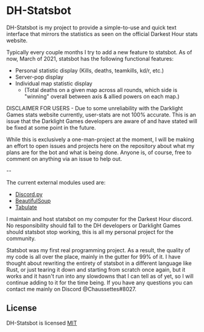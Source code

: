 # DH-Statsbot

DH-Statsbot is my project to provide a simple-to-use and quick text interface that mirrors the statistics as seen on the official Darkest Hour stats website.

Typically every couple months I try to add a new feature to statsbot. As of now, March of 2021, statsbot has the following functional features:

* Personal statistic display (Kills, deaths, teamkills, kd/r, etc.)
* Server-pop display
* Individual map statistic display 
  * (Total deaths on a given map across all rounds, which side is "winning" overall between axis & allied powers on each map.)

DISCLAIMER FOR USERS - Due to some unreliability with the Darklight Games stats website currently, user-stats are not 100% accurate. This is an issue that the Darklight Games developers are aware of and have stated will be fixed at some point in the future.

While this is exclusively a one-man-project at the moment, I will be making an effort to open issues and projects here on the repository about what my plans are for the bot and what is being done. Anyone is, of course, free to comment on anything via an issue to help out.

--

The current external modules used are:
* [Discord.py](https://pypi.org/project/discord.py/)
* [BeautifulSoup](https://pypi.org/project/beautifulsoup4/)
* [Tabulate](https://pypi.org/project/tabulate/)

I maintain and host statsbot on my computer for the Darkest Hour discord. No responsibility should fall to the DH developers or Darklight Games should statsbot stop working, this is all my personal project for the community.

Statsbot was my first real programming project. As a result, the quality of my code is all over the place, mainly in the gutter for 99% of it. I have thought about rewriting the entirety of statsbot in a different language like Rust, or just tearing it down and starting from scratch once again, but it works and it hasn't run into any slowdowns that I can tell as of yet, so I will continue adding to it for the time being. If you have any questions you can contact me mainly on Discord @Chaussettes#8027.

## License
DH-Statsbot is licensed [MIT](LICENSE)
